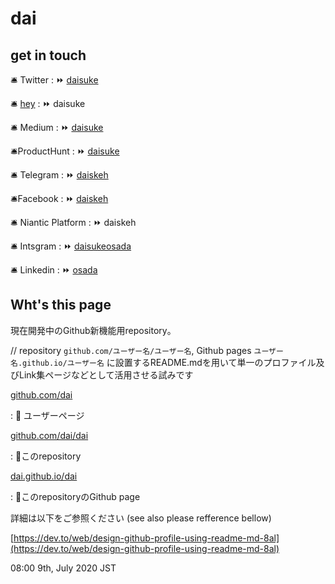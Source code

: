 # dai

## get in touch

🛎 Twitter
:   ⏩  [daisuke](https://twitter.com/daisuke)

🛎 [hey](https://app.hey.com)
:   ⏩  daisuke

🛎 Medium
:   ⏩ [daisuke](https://medium.com/@daisuke)

🛎ProductHunt
:    ⏩ [daisuke](https://producthunt.com/daisuke)

🛎 Telegram
:   ⏩ [daiskeh](https://t.me/daiskeh)

🛎Facebook
:   ⏩ [daiskeh](https://facebook.com/daiskeh)

🛎 Niantic Platform
:   ⏩ daiskeh

🛎 Intsgram
:   ⏩ [daisukeosada](https://instagram.com/daisukeosada)

🛎 Linkedin
:   ⏩ [osada](https://linkedin.com/in/osada)

## Wht's this page

現在開発中のGithub新機能用repository。

// repository `github.com/ユーザー名/ユーザー名`, Github pages `ユーザー名.github.io/ユーザー名` に設置するREADME.mdを用いて単一のプロファイル及びLink集ページなどとして活用させる試みです

[github.com/dai](https://github.com/dai)

:  :arrow_up_small: ユーザーページ

[github.com/dai/dai](https://github.com/dai/dai)

:    :arrow_up_small:このrepository

[dai.github.io/dai](https://dai.github.io/dai)

:   :arrow_up_small:このrepositoryのGithub page

詳細は以下をご参照ください (see also please refference bellow)

[https://dev.to/web/design-github-profile-using-readme-md-8al](https://dev.to/web/design-github-profile-using-readme-md-8al)

08:00 9th, July 2020 JST

